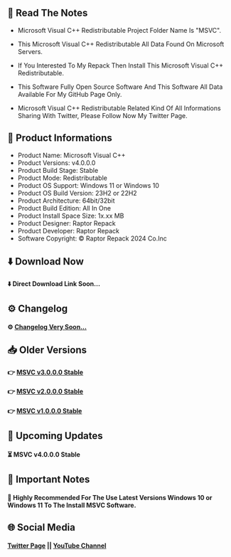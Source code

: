 ## 📝 Read The Notes

- Microsoft Visual C++ Redistributable Project Folder Name  Is "MSVC".

- This Microsoft Visual C++ Redistributable All Data Found On Microsoft Servers.

- If You Interested To My Repack Then Install This Microsoft Visual C++ Redistributable.

- This Software Fully Open Source Software And This Software All Data Available For My GitHub Page Only.

- Microsoft Visual C++ Redistributable Related Kind Of All Informations Sharing With Twitter, Please Follow Now My Twitter Page.

## 🧾 Product Informations

- Product Name: Microsoft Visual C++
- Product Versions: v4.0.0.0
- Product Build Stage: Stable
- Product Mode: Redistributable
- Product OS Support: Windows 11 or Windows 10
- Product OS Build Version: 23H2 or 22H2
- Product Architecture: 64bit/32bit
- Product Build Edition: All In One
- Product Install Space Size: 1x.xx MB
- Product Designer: Raptor Repack
- Product Developer: Raptor Repack
- Software Copyright: © Raptor Repack 2024 Co.Inc

## ⬇️ Download Now

#### ⬇️ Direct Download Link Soon...

## ⚙️ Changelog

#### ⚙️ [Changelog Very Soon...](https://github.com/RaptorRepack/MSVC)

## 📥 Older Versions

#### 👉 [MSVC v3.0.0.0 Stable](https://github.com/RaptorRepack/MSVC/releases/tag/v3.0.0)

#### 👉 [MSVC v2.0.0.0 Stable](https://github.com/RaptorRepack/MSVC/releases/tag/v2.0.0)

#### 👉 [MSVC v1.0.0.0 Stable](https://github.com/RaptorRepack/MSVC/releases/tag/v1.0.0)

## 📢 Upcoming Updates

#### ⏳ MSVC v4.0.0.0 Stable

## 📝 Important Notes

#### 🔴 Highly Recommended For The Use Latest Versions Windows 10 or Windows 11 To The Install MSVC Software.

## 🌐 Social Media

#### [Twitter Page](https://twitter.com/raptorrepack) || [YouTube Channel](https://youtube.com/@RaptorRepack)
